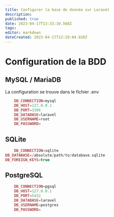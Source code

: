 ```yaml
---
title: Configurer la base de donnée sur Laravel
description: 
published: true
date: 2023-04-17T13:33:10.568Z
tags: 
editor: markdown
dateCreated: 2023-04-17T12:29:04.920Z
---
```


# Configuration de la BDD
## MySQL / MariaDB
La configuration se trouve dans le fichier .env

```php
	DB_CONNECTION=mysql
	DB_HOST=127.0.0.1
	DB_PORT=3306
	DB_DATABASE=laravel
	DB_USERNAME=root
	DB_PASSWORD=
```

## SQLite

```php
	DB_CONNECTION=sqlite
DB_DATABASE=/absolute/path/to/database.sqlite
DB_FOREIGN_KEYS=true
```

## PostgreSQL
```php
	DB_CONNECTION=pgsql
	DB_HOST=127.0.0.1
	DB_PORT=5432
	DB_DATABASE=laravel
	DB_USERNAME=postgres
	DB_PASSWORD=
```
